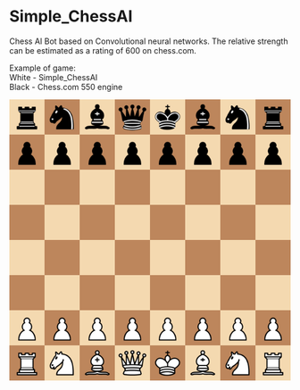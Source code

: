 # Simple_ChessAI
 Chess AI Bot based on Convolutional neural networks. 
The relative strength can be estimated as a rating of 600 on chess.com.


Example of game: \
White - Simple_ChessAI \
Black - Chess.com 550 engine

![](game_vs_550.gif)
